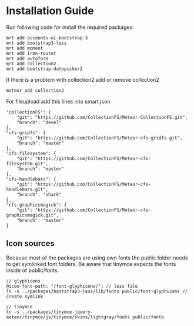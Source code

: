 # Installation Guide

Run following code for install the required packages:

    mrt add accounts-ui-bootstrap-3
    mrt add bootstrap3-less
    mrt add moment
    mrt add iron-router
    mrt add autoform
    mrt add collection2
    mrt add bootstrap-datepicker2

If there is a problem with collection2 add or remove collection2

    meteor add collection2

For fileupload add this lines into smart.json

    "collectionFS": {
        "git": "https://github.com/CollectionFS/Meteor-CollectionFS.git",
        "branch": "devel"
    },
    "cfs-gridfs": {
        "git": "https://github.com/CollectionFS/Meteor-cfs-gridfs.git",
        "branch": "master"
    },
    "cfs-filesystem": {
        "git": "https://github.com/CollectionFS/Meteor-cfs-filesystem.git",
        "branch": "master"
    },
    "cfs-handlebars": {
        "git": "https://github.com/CollectionFS/Meteor-cfs-handlebars.git",
        "branch": "shark"
    },
    "cfs-graphicsmagick": {
        "git": "https://github.com/CollectionFS/Meteor-cfs-graphicsmagick.git",
        "branch": "master"
    }

## Icon sources

Because most of the packages are using own fonts the public folder needs to get symlinked font folders. Be aware that tinymce
expects the fonts inside of public/fonts.

    // glyphicons
    @icon-font-path: "/font-glyphicons/"; // less file
    ln -s ../packages/bootstrap3-less/lib/fonts public/font-glyphicons // create symlink

    // tinymce
    ln -s ../packages/tinymce-jquery-meteor/tinymce/js/tinymce/skins/lightgray/fonts public/fonts

